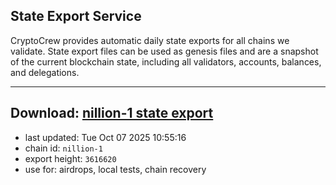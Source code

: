 ## State Export Service
CryptoCrew provides automatic daily state exports for all chains we validate. State export files can be used as genesis files and are a snapshot of the current blockchain state, including all validators, accounts, balances, and delegations.

---
**Download: [nillion-1 state export](https://ccv-s3.nbg1.your-objectstorage.com/SERVICE/nillion/nillion-1_export_3616620.json)**
---

- last updated: Tue Oct 07 2025 10:55:16
- chain id: `nillion-1`
- export height: `3616620`
- use for: airdrops, local tests, chain recovery
